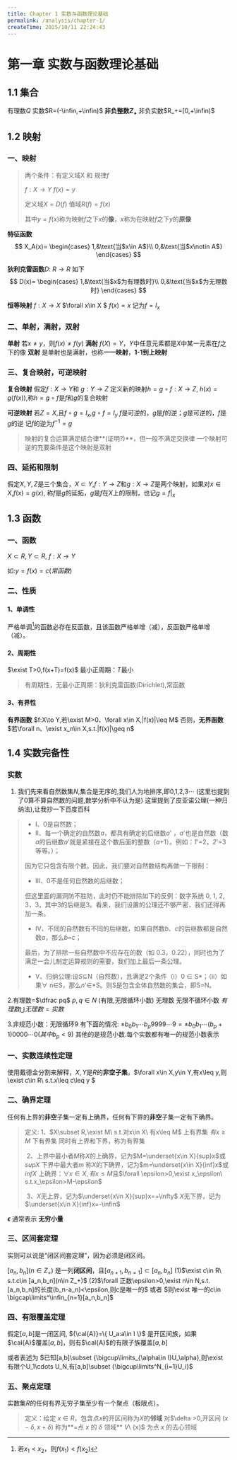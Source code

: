 ```yaml
---
title: Chapter 1 实数与函数理论基础
permalink: /analysis/chapter-1/
createTime: 2025/10/11 22:24:43
---
```



# 第一章 实数与函数理论基础

## 1.1 集合

有理数$Q$   实数$R=(-\infin,+\infin)$
**非负整数$Z_+$**   非负实数$R_+=[0,+\infin)$ 

## 1.2 映射

### 一、映射

> 两个条件：有定义域X  和  规律$f$
>
> $f:X\to Y$      $f(x)=y$ 
>
> 定义域$X=D(f)$   值域$R(f)=f(x)$
>
> 其中$y=f(x)$称为映射$f$之下$x$的**像**，$x$称为在映射$f$之下$y$的**原像**

**特征函数**
$$
X_A(x)=
\begin{cases}
1,&\text{当$x\in A$}\\
0,&\text{当$x\notin A$}
\end{cases}
$$


**狄利克雷函数**$D$:  $R\to R$ 如下
$$
D(x)=
\begin{cases}
1,&\text{当$x$为有理数时}\\
0,&\text{当$x$为无理数时}
\end{cases}
$$

**恒等映射**   $f:X\to X$        $\forall x\in X $     $f(x)=x$      记为$f=I_x$



### 二、单射，满射，双射

**单射** 若$x\neq y$，则$f(x)\neq f(y)$
**满射** $f(X)=Y$，$Y$中任意元素都是$X$中某一元素在$f$之下的像
**双射** 是单射也是满射，也称**一一映射**，**1-1到上映射**



### 三、复合映射，可逆映射

**复合映射** 假定$f:X\to Y$和 $g:Y\to Z$
		定义新的映射$h=g\circ f :X\to Z$,
					$h(x)=g(f(x))$,称$h=g\circ f$是$f$和$g$的复合映射

**可逆映射** 若$Z=X$,且$f\circ g=I_x$,$g\circ f=I_y$
		$f$是可逆的，$g$是$f$的逆；$g$是可逆的，$f$是$g$的逆	记$f$的逆为$f^{-1}=g$

> 映射的复合运算满足结合律**(证明?)**，但一般不满足交换律
> 一个映射可逆的充要条件是这个映射是双射



### 四、延拓和限制

假定$X,Y,Z$是三个集合，$X\subset Y$,$f:Y\to Z$和$g:X\to Z$是两个映射，如果对$x\in X$,$f(x)=g(x)$,
称$f$是$g$的延拓，$g$是$f$在$X$上的限制，也记$g=f|_x$

## 1.3 函数

### 一、函数

$X\subset R,Y\subset R,\ f:X\to Y$

如:$y=f(x)=c(常函数)$

### 二、性质

#### 1、单调性

严格单调[^1]的函数必存在反函数，且该函数严格单增（减），反函数严格单增（减）。

[^1]:若$x_1<x_2$，则$f(x_1)<f(x_2)$

#### 2、周期性

$\exist T>0,f(x+T)=f(x)$
最小正周期：$T$最小

> 有周期性，无最小正周期：狄利克雷函数(Dirichlet),常函数

#### 3、有界性

**有界函数**  $f:X\to Y,若\exist M>0、\forall x\in X,|f(x)|\leq M$
否则，**无界函数** $若\forall n、\exist x_n\in X,s.t.|f(x)|\geq n$



## 1.4 实数完备性

### 实数

1. 我们先来看自然数集$N$,集合是无序的,我们人为地排序,即0,1,2,3$\cdots$  (这里也提到了0算不算自然数的问题,数学分析中不认为是)
	这里提到了皮亚诺公理(一种归纳法),让我抄一下百度百科

> - Ⅰ、0是自然数；
> - Ⅱ、每一个确定的自然数*a*，都具有确定的后继数*a*' ，*a*'也是自然数（数*a*的后继数*a*'就是紧接在这个数后面的整数（*a*+1）。例如：*1*'=2，*2*'=3等等。）；
>
> 因为它只包含有限个数。因此，我们要对自然数结构再做一下限制：
>
> - Ⅲ、0不是任何自然数的后继数；
>
> 但这里面的漏洞防不胜防，此时仍不能排除如下的反例：数字系统 0, 1, 2, 3，3，其中3的后继是3。看来，我们设置的公理还不够严密，我们还得再加一条。
>
> - Ⅳ、不同的自然数有不同的后继数，如果自然数*b*、*c*的后继数都是自然数*a*，那么*b*=*c*；
>
> 最后，为了排除一些自然数中不应存在的数（如 0.3，0.22），同时也为了满足一会儿制定运算规则的需要，我们加上最后一条公理。
>
> - Ⅴ、归纳公理:设*S*⊆N（自然数），且满足2个条件（i）0 $\in$ S*；（ii）如果∀ n∈S，那么*n*'∈*S。则S是包含全体自然数的集合，即S=N。



2.有理数=$\dfrac pq$      $p,q\in N$ (有限,无限循环小数)
无理数 无限不循环小数
$有理数\bigcup 无理数=实数$ 

3.非规范小数：无限循环9    有下面的情况:  $\pm b_0 b_1\cdots b_p9999\cdots 9=\pm b_0 b_1\cdots(b_p+1)0000\cdots 0(其中b_p<9)$
其他的是规范小数.每个实数都有唯一的规范小数表示 

### 一、实数连续性定理

使用戴德金分割来解释，$X,Y$是$R$的**非空子集**，$\forall x\in X,y\in Y,有x\leq y,则\exist c\in R\ s.t.x\leq c\leq y $

### 二、确界定理

任何有上界的**非空**子集一定有上确界，任何有下界的**非空**子集一定有下确界。

> 定义:  1、$X\subset R,\exist M\ s.t.对x\in X\ 有x\leq M$   上有界集
> 								  $有x\geq M$  下有界集
> 		同时有上界和下界，称为有界集
>
> ​	   2、上界中最小者$M$称$X$的上确界，记为$M=\underset{x\in X}{sup}x$或$supX$
> ​		 下界中最大者$m$ 称$X$的下确界，记为$m=\underset{x\in X}{inf}x$或$infX$
> ​		上确界：$\forall x\in X,有x\leq M$且$\forall \epsilon>0,\exist x_\epsilon\ s.t.x_\epsilon>M-\epsilon$
>
> ​	   3、$X$无上界，记为$\underset{x\in X}{sup}x=+\infty$	$X$无下界，记为$\underset{x\in X}{inf}x=-\infin$  

**$\epsilon$**   通常表示 **无穷小量**

### 三、区间套定理

实则可以说是“闭区间套定理”，因为必须是闭区间。

$[a_n,b_n](n\in Z_+)$ 是一列**闭区间**，且$[a_{n+1},b_{n=1}]\subset [a_n,b_n]$
(1)$\exist c\in R\ s.t.c\in [a_n,b_n](n\in Z_+)$
(2)$\forall 正数\epsilon>0,\exist n\in N,s.t.[a_n,b_n]的长度(b_n-a_n)<\epsilon,则c是唯一的$
    或者	$则\exist 唯一的c\in \bigcap\limits^\infin_{n=1}[a_n,b_n]$

### 四、有限覆盖定理

假定$[a,b]$是一闭区间, ${\cal{A}}=\{ U_a:a\in I \}$ 是开区间族，如果$\cal{A}$覆盖$[a,b]$，则有$\cal{A}$的有限子族覆盖$[a,b]$

或者表述为 $已知[a,b]\subset {\bigcup\limits_{\alpha\in I}U_\alpha},则\exist 有限个U_1\cdots U_N,有[a,b]\subset {\bigcup\limits^N_{i=1}U_i}$

### 五、聚点定理

实数集$R$的任何有界无穷子集至少有一个聚点（极限点）。

> 定义：给定 $x\in R$，包含点$x$的开区间称为$X$的**邻域**
> 	   对$\delta >0,开区间 $(x-\delta,x+\delta)$ 称为**=点 $x$ 的 $\delta$ 领域**
> 	  $V$\ \{x\}$ 为点 $x$ 的去心领域

